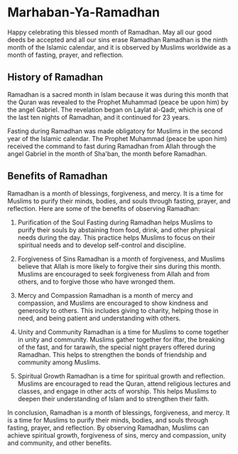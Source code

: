 # Marhaban-Ya-Ramadhan
Happy celebrating this blessed month of Ramadhan. May all our good deeds be accepted and all our sins erase 
Ramadhan
Ramadhan is the ninth month of the Islamic calendar, and it is observed by Muslims worldwide as a month of fasting, prayer, and reflection.

## History of Ramadhan
Ramadhan is a sacred month in Islam because it was during this month that the Quran was revealed to the Prophet Muhammad (peace be upon him) by the angel Gabriel. The revelation began on Laylat al-Qadr, which is one of the last ten nights of Ramadhan, and it continued for 23 years.

Fasting during Ramadhan was made obligatory for Muslims in the second year of the Islamic calendar. The Prophet Muhammad (peace be upon him) received the command to fast during Ramadhan from Allah through the angel Gabriel in the month of Sha'ban, the month before Ramadhan.

## Benefits of Ramadhan
Ramadhan is a month of blessings, forgiveness, and mercy. It is a time for Muslims to purify their minds, bodies, and souls through fasting, prayer, and reflection. Here are some of the benefits of observing Ramadhan:

1. Purification of the Soul
Fasting during Ramadhan helps Muslims to purify their souls by abstaining from food, drink, and other physical needs during the day. This practice helps Muslims to focus on their spiritual needs and to develop self-control and discipline.

2. Forgiveness of Sins
Ramadhan is a month of forgiveness, and Muslims believe that Allah is more likely to forgive their sins during this month. Muslims are encouraged to seek forgiveness from Allah and from others, and to forgive those who have wronged them.

3. Mercy and Compassion
Ramadhan is a month of mercy and compassion, and Muslims are encouraged to show kindness and generosity to others. This includes giving to charity, helping those in need, and being patient and understanding with others.

4. Unity and Community
Ramadhan is a time for Muslims to come together in unity and community. Muslims gather together for iftar, the breaking of the fast, and for tarawih, the special night prayers offered during Ramadhan. This helps to strengthen the bonds of friendship and community among Muslims.

5. Spiritual Growth
Ramadhan is a time for spiritual growth and reflection. Muslims are encouraged to read the Quran, attend religious lectures and classes, and engage in other acts of worship. This helps Muslims to deepen their understanding of Islam and to strengthen their faith.

In conclusion, Ramadhan is a month of blessings, forgiveness, and mercy. It is a time for Muslims to purify their minds, bodies, and souls through fasting, prayer, and reflection. By observing Ramadhan, Muslims can achieve spiritual growth, forgiveness of sins, mercy and compassion, unity and community, and other benefits.
